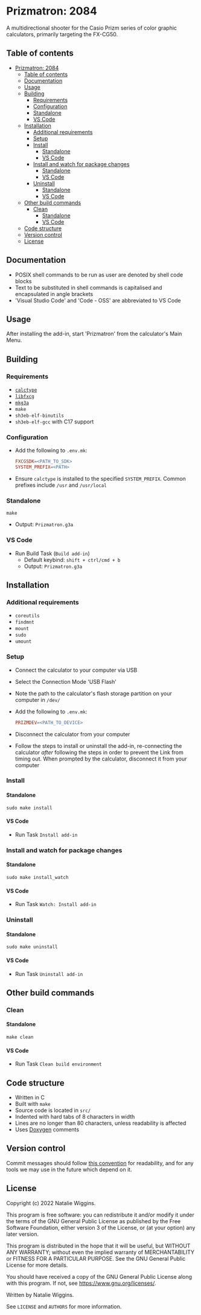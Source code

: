 # Prizmatron: 2084

A multidirectional shooter for the Casio Prizm series of color graphic
calculators, primarily targeting the FX-CG50.

## Table of contents

* [Prizmatron: 2084](#prizmatron-2084)
    * [Table of contents](#table-of-contents)
    * [Documentation](#documentation)
    * [Usage](#usage)
    * [Building](#building)
        * [Requirements](#requirements)
        * [Configuration](#configuration)
        * [Standalone](#standalone)
        * [VS Code](#vs-code)
    * [Installation](#installation)
        * [Additional requirements](#additional-requirements)
        * [Setup](#setup)
        * [Install](#install)
            * [Standalone](#standalone-1)
            * [VS Code](#vs-code-1)
        * [Install and watch for package changes](#install-and-watch-for-package-changes)
            * [Standalone](#standalone-2)
            * [VS Code](#vs-code-2)
        * [Uninstall](#uninstall)
            * [Standalone](#standalone-3)
            * [VS Code](#vs-code-3)
    * [Other build commands](#other-build-commands)
        * [Clean](#clean)
            * [Standalone](#standalone-4)
            * [VS Code](#vs-code-4)
    * [Code structure](#code-structure)
    * [Version control](#version-control)
    * [License](#license)

## Documentation

* POSIX shell commands to be run as user are denoted by shell code blocks
* Text to be substituted in shell commands is capitalised and encapsulated in
angle brackets
* 'Visual Studio Code' and 'Code - OSS' are abbreviated to VS Code

## Usage

After installing the add-in, start 'Prizmatron' from the calculator's Main Menu.

## Building

### Requirements

* [`calctype`](https://github.com/lunar-natalie/calctype)
* [`libfxcg`](https://github.com/lunar-natalie/libfxcg)
* [`mkg3a`](https://github.com/tari/mkg3a)
* `make`
* `sh3eb-elf-binutils`
* `sh3eb-elf-gcc` with C17 support

### Configuration

* Add the following to `.env.mk`:

    ```Makefile
    FXCGSDK=<PATH_TO_SDK>
    SYSTEM_PREFIX=<PATH>
    ```

* Ensure `calctype` is installed to the specified `SYSTEM_PREFIX`. Common
  prefixes include `/usr` and `/usr/local`

### Standalone

```Shell
make
```
* Output: `Prizmatron.g3a`

### VS Code

* Run Build Task (`Build add-in`)
    * Default keybind: `shift + ctrl/cmd + b`
    * Output: `Prizmatron.g3a`

## Installation

### Additional requirements

* `coreutils`
* `findmnt`
* `mount`
* `sudo`
* `umount`

### Setup

* Connect the calculator to your computer via USB
* Select the Connection Mode 'USB Flash'
* Note the path to the calculator's flash storage partition on your computer in
  `/dev/`
* Add the following to `.env.mk`:

    ```Makefile
    PRIZMDEV=<PATH_TO_DEVICE>
    ```
* Disconnect the calculator from your computer
* Follow the steps to install or uninstall the add-in, re-connecting the
  calculator *after* following the steps in order to prevent the Link from
  timing out. When prompted by the calculator, disconnect it from your computer

### Install


#### Standalone

```Shell
sudo make install
```

#### VS Code

* Run Task `Install add-in`

### Install and watch for package changes

#### Standalone

```Shell
sudo make install_watch
```

#### VS Code

* Run Task `Watch: Install add-in`

### Uninstall

#### Standalone

```Shell
sudo make uninstall
```

#### VS Code

* Run Task `Uninstall add-in`

## Other build commands

### Clean

#### Standalone

```Shell
make clean
```

#### VS Code

* Run Task `Clean build environment`

## Code structure

* Written in C
* Built with `make`
* Source code is located in `src/`
* Indented with hard tabs of 8 characters in width
* Lines are no longer than 80 characters, unless readability is affected
* Uses [Doxygen](https://doxygen.nl/index.html) comments

## Version control

Commit messages should follow [this convention](https://www.conventionalcommits.org/)
for readability, and for any tools we may use in the future which depend on it.

## License

Copyright (c) 2022 Natalie Wiggins.

This program is free software: you can redistribute it and/or modify
it under the terms of the GNU General Public License as published by
the Free Software Foundation, either version 3 of the License, or
(at your option) any later version.

This program is distributed in the hope that it will be useful,
but WITHOUT ANY WARRANTY; without even the implied warranty of
MERCHANTABILITY or FITNESS FOR A PARTICULAR PURPOSE. See the
GNU General Public License for more details.

You should have received a copy of the GNU General Public License
along with this program. If not, see <https://www.gnu.org/licenses/>.

Written by Natalie Wiggins.

See `LICENSE` and `AUTHORS` for more information.
